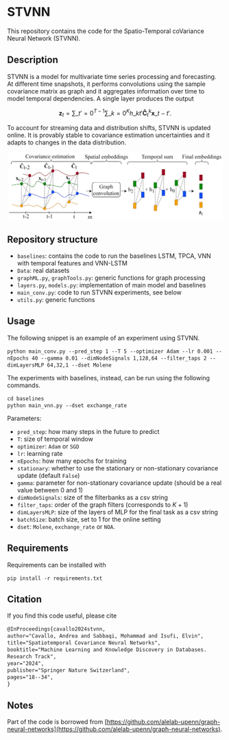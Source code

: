 # STVNN

This repository contains the code for the Spatio-Temporal coVariance Neural Network (STVNN). 

## Description

STVNN is a model for multivariate time series processing and forecasting. At different time snapshots, it performs convolutions using the sample covariance matrix as graph and it aggregates information over time to model temporal dependencies. A single layer produces the output

$$ \textbf{z}_t = \sum\_{t'=0}^{T-1}\sum\_{k=0}^K h\_{kt'} \mathbf{\hat{C}}_t^k \mathbf{x}\_{t-t'}.$$

To account for streaming data and distribution shifts, STVNN is updated online. It is provably stable to covariance estimation uncertainties and it adapts to changes in the data distribution.

![STVF](./figures/STVNN.svg)  

## Repository structure
- `baselines`: contains the code to run the baselines LSTM, TPCA, VNN with temporal features and VNN-LSTM
- `Data`: real datasets
- `graphML.py`, `graphTools.py`: generic functions for graph processing
- `layers.py`, `models.py`: implementation of main model and baselines
- `main_conv.py`: code to run STVNN experiments, see below
- `utils.py`: generic functions

## Usage
The following snippet is an example of an experiment using STVNN.
```
python main_conv.py --pred_step 1 --T 5 --optimizer Adam --lr 0.001 --nEpochs 40 --gamma 0.01 --dimNodeSignals 1,128,64 --filter_taps 2 --dimLayersMLP 64,32,1 --dset Molene
```

The experiments with baselines, instead, can be run using the following commands.
```
cd baselines
python main_vnn.py --dset exchange_rate
```

Parameters:
- `pred_step`: how many steps in the future to predict
- `T`: size of temporal window
- `optimizer`: `Adam` or `SGD`
- `lr`: learning rate
- `nEpochs`: how many epochs for training
- `stationary`: whether to use the stationary or non-stationary covariance update (default `False`)
- `gamma`: parameter for non-stationary covariance update (should be a real value between 0 and 1)
- `dimNodeSignals`: size of the filterbanks as a csv string
- `filter_taps`: order of the graph filters (corresponds to $K + 1$)
- `dimLayersMLP`: size of the layers of MLP for the final task as a csv string
- `batchSize`: batch size, set to 1 for the online setting
- `dset`: `Molene`, `exchange_rate` or `NOA`.

## Requirements

Requirements can be installed with

```
pip install -r requirements.txt
```

## Citation
If you find this code useful, please cite
```
@InProceedings{cavallo2024stvnn,
author="Cavallo, Andrea and Sabbaqi, Mohammad and Isufi, Elvin",
title="Spatiotemporal Covariance Neural Networks",
booktitle="Machine Learning and Knowledge Discovery in Databases. Research Track",
year="2024",
publisher="Springer Nature Switzerland",
pages="18--34",
}
```

## Notes

Part of the code is borrowed from [https://github.com/alelab-upenn/graph-neural-networks](https://github.com/alelab-upenn/graph-neural-networks).

